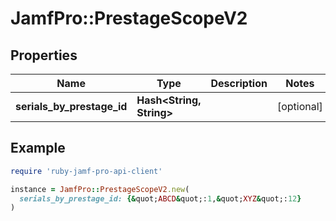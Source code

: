 # JamfPro::PrestageScopeV2

## Properties

| Name | Type | Description | Notes |
| ---- | ---- | ----------- | ----- |
| **serials_by_prestage_id** | **Hash&lt;String, String&gt;** |  | [optional] |

## Example

```ruby
require 'ruby-jamf-pro-api-client'

instance = JamfPro::PrestageScopeV2.new(
  serials_by_prestage_id: {&quot;ABCD&quot;:1,&quot;XYZ&quot;:12}
)
```

